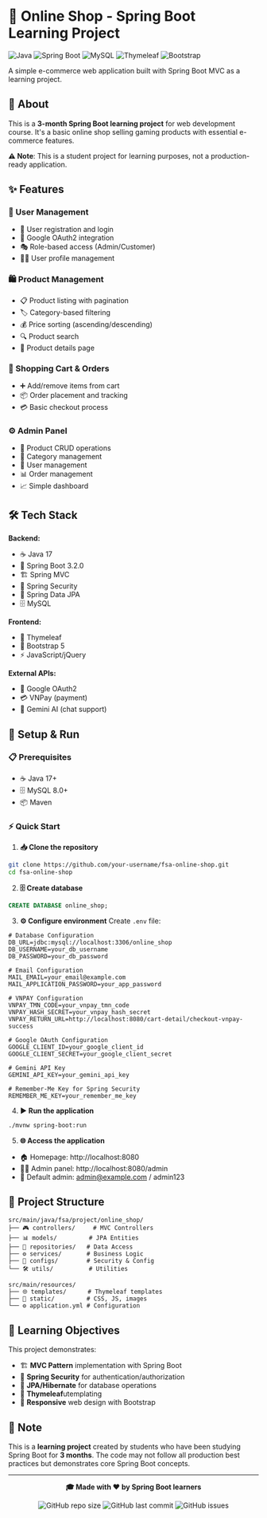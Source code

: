 # 🛒 Online Shop - Spring Boot Learning Project

![Java](https://img.shields.io/badge/Java-17-ED8B00?style=for-the-badge&logo=openjdk&logoColor=white)
![Spring Boot](https://img.shields.io/badge/Spring%20Boot-3.2.0-6DB33F?style=for-the-badge&logo=spring&logoColor=white)
![MySQL](https://img.shields.io/badge/MySQL-8.0-4479A1?style=for-the-badge&logo=mysql&logoColor=white)
![Thymeleaf](https://img.shields.io/badge/Thymeleaf-005F0F?style=for-the-badge&logo=thymeleaf&logoColor=white)
![Bootstrap](https://img.shields.io/badge/Bootstrap-5.3-7952B3?style=for-the-badge&logo=bootstrap&logoColor=white)

A simple e-commerce web application built with Spring Boot MVC as a learning project.

## 📖 About

This is a **3-month Spring Boot learning project** for web development course. It's a basic online shop selling gaming products with essential e-commerce features.

**⚠️ Note**: This is a student project for learning purposes, not a production-ready application.

## ✨ Features

### 👤 User Management
- 📝 User registration and login
- 🔐 Google OAuth2 integration
- 🎭 Role-based access (Admin/Customer)
- 👨‍💼 User profile management

### 🛍️ Product Management
- 📋 Product listing with pagination
- 🏷️ Category-based filtering
- 💰 Price sorting (ascending/descending)
- 🔍 Product search
- 📄 Product details page

### 🛒 Shopping Cart & Orders
- ➕ Add/remove items from cart
- 📦 Order placement and tracking
- 💳 Basic checkout process

### ⚙️ Admin Panel
- 🔧 Product CRUD operations
- 📂 Category management
- 👥 User management
- 📊 Order management
- 📈 Simple dashboard

## 🛠️ Tech Stack

**Backend:**
- ☕ Java 17
- 🍃 Spring Boot 3.2.0
- 🏗️ Spring MVC
- 🔐 Spring Security
- 💾 Spring Data JPA
- 🗄️ MySQL

**Frontend:**
- 🌿 Thymeleaf
- 🎨 Bootstrap 5
- ⚡ JavaScript/jQuery

**External APIs:**
- 🔑 Google OAuth2
- 💳 VNPay (payment)
- 🤖 Gemini AI (chat support)

## 🚀 Setup & Run

### 📋 Prerequisites
- ☕ Java 17+
- 🗄️ MySQL 8.0+
- 📦 Maven

### ⚡ Quick Start

1. **📥 Clone the repository**
```bash
git clone https://github.com/your-username/fsa-online-shop.git
cd fsa-online-shop
```

2. **🗄️ Create database**
```sql
CREATE DATABASE online_shop;
```

3. **⚙️ Configure environment**
Create `.env` file:
```env
# Database Configuration
DB_URL=jdbc:mysql://localhost:3306/online_shop
DB_USERNAME=your_db_username
DB_PASSWORD=your_db_password

# Email Configuration
MAIL_EMAIL=your_email@example.com
MAIL_APPLICATION_PASSWORD=your_app_password

# VNPAY Configuration
VNPAY_TMN_CODE=your_vnpay_tmn_code
VNPAY_HASH_SECRET=your_vnpay_hash_secret
VNPAY_RETURN_URL=http://localhost:8080/cart-detail/checkout-vnpay-success

# Google OAuth Configuration
GOOGLE_CLIENT_ID=your_google_client_id
GOOGLE_CLIENT_SECRET=your_google_client_secret

# Gemini API Key
GEMINI_API_KEY=your_gemini_api_key

# Remember-Me Key for Spring Security
REMEMBER_ME_KEY=your_remember_me_key

```

4. **▶️ Run the application**
```bash
./mvnw spring-boot:run
```

5. **🌐 Access the application**
- 🏠 Homepage: http://localhost:8080
- 👨‍💼 Admin panel: http://localhost:8080/admin
- 🔑 Default admin: admin@example.com / admin123

## 📁 Project Structure

```
src/main/java/fsa/project/online_shop/
├── 🎮 controllers/     # MVC Controllers
├── 📊 models/         # JPA Entities
├── 💾 repositories/   # Data Access
├── ⚙️ services/       # Business Logic
├── 🔧 configs/        # Security & Config
└── 🛠️ utils/          # Utilities

src/main/resources/
├── 🌐 templates/      # Thymeleaf templates
├── 🎨 static/         # CSS, JS, images
└── ⚙️ application.yml # Configuration
```

## 🎯 Learning Objectives

This project demonstrates:
- 🏗️ **MVC Pattern** implementation with Spring Boot
- 🔐 **Spring Security** for authentication/authorization
- 💾 **JPA/Hibernate** for database operations
- 🌿 **Thymeleaf**utemplating
- 📱 **Responsive** web design with Bootstrap

## 📝 Note

This is a **learning project** created by students who have been studying Spring Boot for **3 months**. The code may not follow all production best practices but demonstrates core Spring Boot concepts.

---

<div align="center">

**🎓 Made with ❤️ by Spring Boot learners**

![GitHub repo size](https://img.shields.io/github/repo-size/your-username/fsa-online-shop)
![GitHub last commit](https://img.shields.io/github/last-commit/your-username/fsa-online-shop)
![GitHub issues](https://img.shields.io/github/issues/your-username/fsa-online-shop)

</div>

